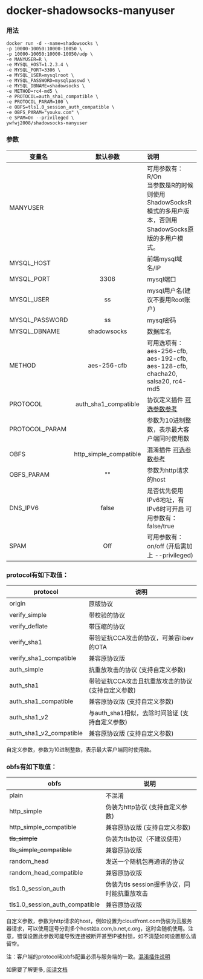 # docker-shadowsocks-manyuser

### 用法
    docker run -d --name=shadowsocks \
    -p 10000-10050:10000-10050 \
    -p 10000-10050:10000-10050/udp \
    -e MANYUSER=R \
    -e MYSQL_HOST=1.2.3.4 \
    -e MYSQL_PORT=3306 \
    -e MYSQL_USER=mysqlroot \
    -e MYSQL_PASSWORD=mysqlpasswd \
    -e MYSQL_DBNAME=shadowsocks \
    -e METHOD=rc4-md5 \
    -e PROTOCOL=auth_sha1_compatible \
    -e PROTOCOL_PARAM=100 \
    -e OBFS=tls1.0_session_auth_compatible \
    -e OBFS_PARAM="youku.com" \
    -e SPAM=On --privileged \
    ywfwj2008/shadowsocks-manyuser

### 参数
|变量名      	|默认参数   	|说明   |
| ------------- |:-------------:| :---|
|MANYUSER       |	            |	可用参数有：R/On <br> 当参数是R的时候则使用ShadowSocksR模式的多用户版本，否则用ShadowSocks原版的多用户模式。|
|MYSQL_HOST |	| 前端mysql域名/IP |
|MYSQL_PORT	|	3306|mysql端口|
|MYSQL_USER	|   ss|	mysql用户名(建议不要用Root账户) |
|MYSQL_PASSWORD	| ss|	mysql密码 |
|MYSQL_DBNAME	| shadowsocks |	数据库名|
|METHOD|	aes-256-cfb|	可用选项有：aes-256-cfb, aes-192-cfb, aes-128-cfb, chacha20, salsa20, rc4-md5|
|PROTOCOL|	auth_sha1_compatible |	协议定义插件 [可选参数参考](https://github.com/ywfwj2008/docker-shadowsocks-manyuser#protocol有如下取值) |
|PROTOCOL_PARAM|    | 参数为10进制整数，表示最大客户端同时使用数 |
|OBFS	| http_simple_compatible |	混淆插件 [可选参数参考](https://github.com/ywfwj2008/docker-shadowsocks-manyuser#obfs有如下取值) |
|OBFS_PARAM| "" | 参数为http请求的host |
|DNS_IPV6|	false|是否优先使用IPv6地址，有IPv6时可开启 可用参数有：false/true|
|SPAM| Off | 可用参数有：on/off (开启需加上 --privileged)|

### protocol有如下取值：

protocol| 说明
-------|----------
origin| 原版协议
verify_simple| 带校验的协议
verify_deflate| 带压缩的协议
verify_sha1| 带验证抗CCA攻击的协议，可兼容libev的OTA
verify_sha1_compatible| 兼容原协议版
auth_simple| 抗重放攻击的协议 (支持自定义参数)
auth_sha1| 带验证抗CCA攻击且抗重放攻击的协议 (支持自定义参数)
auth_sha1_compatible| 兼容原协议版 (支持自定义参数)
auth_sha1_v2| 与auth_sha1相似，去除时间验证 (支持自定义参数)
auth_sha1_v2_compatible| 兼容原协议版 (支持自定义参数)

自定义参数，参数为10进制整数，表示最大客户端同时使用数。

### obfs有如下取值：

obfs   | 说明
-------|----------
plain| 不混淆
http_simple| 伪装为http协议 (支持自定义参数)
http_simple_compatible| 兼容原协议版 (支持自定义参数)
~~tls_simple~~| 伪装为tls协议（不建议使用）
~~tls_simple_compatible~~| 兼容原协议版
random_head| 发送一个随机包再通讯的协议
random_head_compatible| 兼容原协议版
tls1.0_session_auth| 伪装为tls session握手协议，同时能抗重放攻击
tls1.0_session_auth_compatible| 兼容原协议版

自定义参数，参数为http请求的host，例如设置为cloudfront.com伪装为云服务器请求，可以使用逗号分割多个host如a.com,b.net,c.org，这时会随机使用。注意，错误设置此参数可能导致连接被断开甚至IP被封锁，如不清楚如何设置那么请留空。

注：客户端的protocol和obfs配置必须与服务端的一致。[混淆插件说明](https://github.com/breakwa11/shadowsocks-rss/wiki/obfs)

如需要了解更多, [阅读文档](https://github.com/breakwa11/shadowsocks-rss/wiki)

